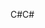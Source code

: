 <span data-ttu-id="6baaa-101">C#</span><span class="sxs-lookup"><span data-stu-id="6baaa-101">C#</span></span>
